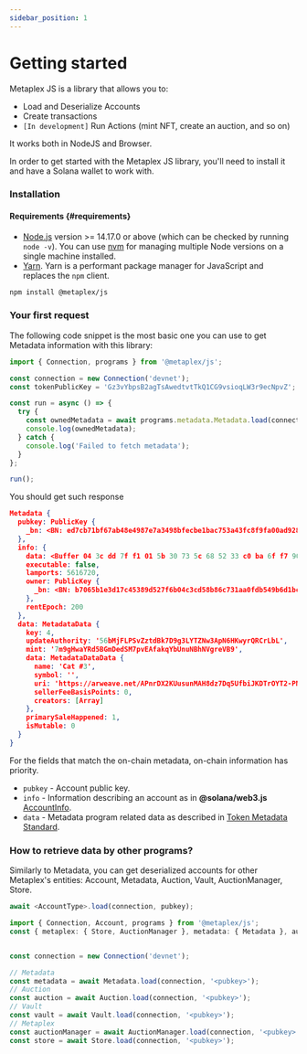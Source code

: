 ```yaml
---
sidebar_position: 1
---
```


# Getting started

Metaplex JS is a library that allows you to:

- Load and Deserialize Accounts
- Create transactions
- `[In development]` Run Actions (mint NFT, create an auction, and so on)

It works both in NodeJS and Browser.

In order to get started with the Metaplex JS library, you'll need to install it and have a Solana wallet to work with.

### Installation

#### Requirements {#requirements}

- [Node.js](https://nodejs.org/en/download/) version >= 14.17.0 or above (which can be checked by running `node -v`). You can use [nvm](https://github.com/nvm-sh/nvm) for managing multiple Node versions on a single machine installed.
- [Yarn](https://yarnpkg.com/en/). Yarn is a performant package manager for JavaScript and replaces the `npm` client.

```sh
npm install @metaplex/js
```

### Your first request

The following code snippet is the most basic one you can use to get Metadata information with this library:

```ts
import { Connection, programs } from '@metaplex/js';

const connection = new Connection('devnet');
const tokenPublicKey = 'Gz3vYbpsB2agTsAwedtvtTkQ1CG9vsioqLW3r9ecNpvZ';

const run = async () => {
  try {
    const ownedMetadata = await programs.metadata.Metadata.load(connection, tokenPublicKey);
    console.log(ownedMetadata);
  } catch {
    console.log('Failed to fetch metadata');
  }
};

run();
```

You should get such response

```json
Metadata {
  pubkey: PublicKey {
    _bn: <BN: ed7cb71bf67ab48e4987e7a3498bfecbe1bac753a43fc8f9fa00ad9289bb78d6>
  },
  info: {
    data: <Buffer 04 3c dd 7f f1 01 5b 30 73 5c 68 52 33 c0 ba 6f f7 90 d7 32 cc ff 87 9f 82 87 2b 6c d1 9a 06 18 0b 64 75 7d 20 c2 d3 ff bc c6 c5 be f5 24 7b 26 8e d5 ... 629 more bytes>,
    executable: false,
    lamports: 5616720,
    owner: PublicKey {
      _bn: <BN: b7065b1e3d17c45389d527f6b04c3cd58b86c731aa0fdb549b6d1bc03f82946>
    },
    rentEpoch: 200
  },
  data: MetadataData {
    key: 4,
    updateAuthority: '56bMjFLPSvZztdBk7D9g3LYTZNw3ApN6HKwyrQRCrLbL',
    mint: '7m9gHwaYRd5BGmDedSM7pvEAfakqYbUnuNBhNVgreVB9',
    data: MetadataDataData {
      name: 'Cat #3',
      symbol: '',
      uri: 'https://arweave.net/APnrDX2KUusunMAH8dz7Dq5UfbiJKDTrOYT2-PNMuDw',
      sellerFeeBasisPoints: 0,
      creators: [Array]
    },
    primarySaleHappened: 1,
    isMutable: 0
  }
}
```

For the fields that match the on-chain metadata, on-chain information has priority.

- `pubkey` - Account public key.
- `info` -  Information describing an account as in **@solana/web3.js** [AccountInfo](https://solana-labs.github.io/solana-web3.js/modules.html#AccountInfo).
- `data` - Metadata program related data as described in [Token Metadata Standard](../../../nft-standard.md).

### How to retrieve data by other programs?

Similarly to Metadata, you can get deserialized accounts for other Metaplex's entities: Account, Metadata, Auction, Vault, AuctionManager, Store.

```ts
await <AccountType>.load(connection, pubkey);
```

```ts
import { Connection, Account, programs } from '@metaplex/js';
const { metaplex: { Store, AuctionManager }, metadata: { Metadata }, auction: { Auction }, vault: { Vault } } = programs;


const connection = new Connection('devnet');

// Metadata
const metadata = await Metadata.load(connection, '<pubkey>');
// Auction
const auction = await Auction.load(connection, '<pubkey>');
// Vault
const vault = await Vault.load(connection, '<pubkey>');
// Metaplex
const auctionManager = await AuctionManager.load(connection, '<pubkey>');
const store = await Store.load(connection, '<pubkey>');
```